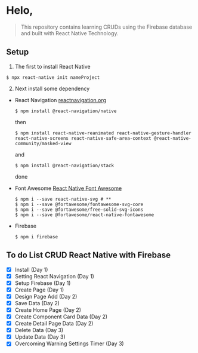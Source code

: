 # Helo,

> This repository contains learning CRUDs using the Firebase database and built with React Native Technology.

## Setup

1. The first to install React Native

```
$ npx react-native init nameProject
```

2. Next install some dependency

- React Navigation [reactnavigation.org](https://reactnavigation.org/docs/getting-started)

  ```
  $ npm install @react-navigation/native
  ```

  then

  ```
  $ npm install react-native-reanimated react-native-gesture-handler react-native-screens react-native-safe-area-context @react-native-community/masked-view
  ```

  and

  ```
  $ npm install @react-navigation/stack
  ```

  done

- Font Awesome [React Native Font Awesome](https://www.npmjs.com/package/@fortawesome/react-native-fontawesome#installation)

  ```
  $ npm i --save react-native-svg # **
  $ npm i --save @fortawesome/fontawesome-svg-core
  $ npm i --save @fortawesome/free-solid-svg-icons
  $ npm i --save @fortawesome/react-native-fontawesome
  ```

- Firebase
  ```
  $ npm i firebase
  ```

## To do List CRUD React Native with Firebase

- [x] Install (Day 1)
- [x] Setting React Navigation (Day 1)
- [x] Setup Firebase (Day 1)
- [x] Create Page (Day 1)
- [x] Design Page Add (Day 2)
- [x] Save Data (Day 2)
- [x] Create Home Page (Day 2)
- [x] Create Component Card Data (Day 2)
- [x] Create Detail Page Data (Day 2)
- [x] Delete Data (Day 3)
- [x] Update Data (Day 3)
- [x] Overcoming Warning Settings Timer (Day 3)
